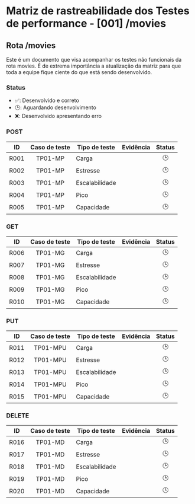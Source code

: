 # Matriz de rastreabilidade dos Testes de performance - [001] /movies

## Rota /movies

Este é um documento que visa acompanhar os testes não funcionais da rota movies. É de extrema importância a atualização da matriz para que toda a equipe fique ciente do que está sendo desenvolvido.

### Status

- ✅: Desenvolvido e correto
- 🕒: Aguardando desenvolvimento
- ❌: Desenvolvido apresentando erro

### POST

|  ID  | Caso de teste | Tipo de teste  | Evidência | Status |
| :--: | :-----------: | -------------- | --------- | :----: |
| R001 |    TP01-MP    | Carga          |           |   🕒   |
| R002 |    TP01-MP    | Estresse       |           |   🕒   |
| R003 |    TP01-MP    | Escalabilidade |           |   🕒   |
| R004 |    TP01-MP    | Pico           |           |   🕒   |
| R005 |    TP01-MP    | Capacidade     |           |   🕒   |

### GET

|  ID  | Caso de teste | Tipo de teste  | Evidência | Status |
| :--: | :-----------: | -------------- | --------- | :----: |
| R006 |    TP01-MG    | Carga          |           |   🕒   |
| R007 |    TP01-MG    | Estresse       |           |   🕒   |
| R008 |    TP01-MG    | Escalabilidade |           |   🕒   |
| R009 |    TP01-MG    | Pico           |           |   🕒   |
| R010 |    TP01-MG    | Capacidade     |           |   🕒   |

### PUT

|  ID  | Caso de teste | Tipo de teste  | Evidência | Status |
| :--: | :-----------: | -------------- | --------- | :----: |
| R011 |    TP01-MPU    | Carga          |           |   🕒   |
| R012 |    TP01-MPU    | Estresse       |           |   🕒   |
| R013 |    TP01-MPU    | Escalabilidade |           |   🕒   |
| R014 |    TP01-MPU    | Pico           |           |   🕒   |
| R015 |    TP01-MPU    | Capacidade     |           |   🕒   |

### DELETE

|  ID  | Caso de teste | Tipo de teste  | Evidência | Status |
| :--: | :-----------: | -------------- | --------- | :----: |
| R016 |    TP01-MD    | Carga          |           |   🕒   |
| R017 |    TP01-MD    | Estresse       |           |   🕒   |
| R018 |    TP01-MD    | Escalabilidade |           |   🕒   |
| R019 |    TP01-MD    | Pico           |           |   🕒   |
| R020 |    TP01-MD    | Capacidade     |           |   🕒   |
